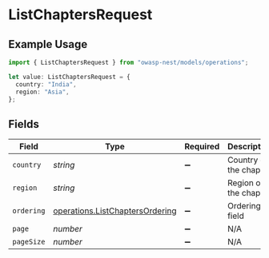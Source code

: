 # ListChaptersRequest

## Example Usage

```typescript
import { ListChaptersRequest } from "owasp-nest/models/operations";

let value: ListChaptersRequest = {
  country: "India",
  region: "Asia",
};
```

## Fields

| Field                                                                              | Type                                                                               | Required                                                                           | Description                                                                        | Example                                                                            |
| ---------------------------------------------------------------------------------- | ---------------------------------------------------------------------------------- | ---------------------------------------------------------------------------------- | ---------------------------------------------------------------------------------- | ---------------------------------------------------------------------------------- |
| `country`                                                                          | *string*                                                                           | :heavy_minus_sign:                                                                 | Country of the chapter                                                             | India                                                                              |
| `region`                                                                           | *string*                                                                           | :heavy_minus_sign:                                                                 | Region of the chapter                                                              | Asia                                                                               |
| `ordering`                                                                         | [operations.ListChaptersOrdering](../../models/operations/listchaptersordering.md) | :heavy_minus_sign:                                                                 | Ordering field                                                                     |                                                                                    |
| `page`                                                                             | *number*                                                                           | :heavy_minus_sign:                                                                 | N/A                                                                                |                                                                                    |
| `pageSize`                                                                         | *number*                                                                           | :heavy_minus_sign:                                                                 | N/A                                                                                |                                                                                    |